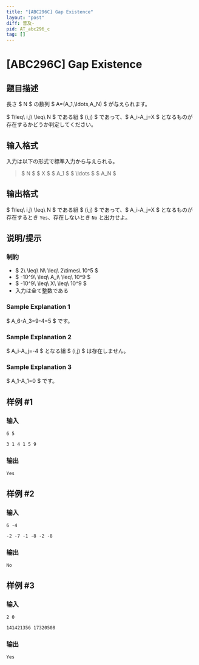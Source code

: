 ```yaml
---
title: "[ABC296C] Gap Existence"
layout: "post"
diff: 普及-
pid: AT_abc296_c
tag: []
---
```


# [ABC296C] Gap Existence

## 题目描述

[problemUrl]: https://atcoder.jp/contests/abc296/tasks/abc296_c

長さ $ N $ の数列 $ A=(A_1,\ldots,A_N) $ が与えられます。

$ 1\leq\ i,j\ \leq\ N $ である組 $ (i,j) $ であって、$ A_i-A_j=X $ となるものが存在するかどうか判定してください。

## 输入格式

入力は以下の形式で標準入力から与えられる。

> $ N $ $ X $ $ A_1 $ $ \ldots $ $ A_N $

## 输出格式

$ 1\leq\ i,j\ \leq\ N $ である組 $ (i,j) $ であって、$ A_i-A_j=X $ となるものが存在するとき `Yes`、存在しないとき `No` と出力せよ。

## 说明/提示

### 制約

- $ 2\ \leq\ N\ \leq\ 2\times\ 10^5 $
- $ -10^9\ \leq\ A_i\ \leq\ 10^9 $
- $ -10^9\ \leq\ X\ \leq\ 10^9 $
- 入力は全て整数である
 
### Sample Explanation 1

$ A_6-A_3=9-4=5 $ です。

### Sample Explanation 2

$ A_i-A_j=-4 $ となる組 $ (i,j) $ は存在しません。

### Sample Explanation 3

$ A_1-A_1=0 $ です。

## 样例 #1

### 输入

```
6 5
3 1 4 1 5 9
```

### 输出

```
Yes
```

## 样例 #2

### 输入

```
6 -4
-2 -7 -1 -8 -2 -8
```

### 输出

```
No
```

## 样例 #3

### 输入

```
2 0
141421356 17320508
```

### 输出

```
Yes
```

